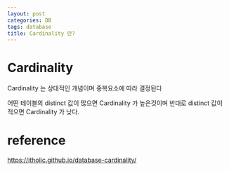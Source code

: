 ```yaml
---
layout: post
categories: DB
tags: database
title: Cardinality 란?
---
```

# Cardinality
Cardinality 는 상대적인 개념이며 중복요소에 따라 결정된다

어떤 테이블의 distinct 값이 많으면 Cardinality 가 높은것이며 반대로 distinct 값이 적으면 Cardinality 가 낮다.


# reference 
<https://itholic.github.io/database-cardinality/>